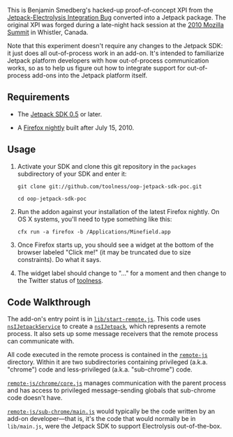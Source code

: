 This is Benjamin Smedberg's hacked-up proof-of-concept XPI from the
[Jetpack-Electrolysis Integration Bug][] converted into a Jetpack
package. The original XPI was forged during a late-night hack session
at the [2010 Mozilla Summit][] in Whistler, Canada.

Note that this experiment doesn't require any changes to the Jetpack
SDK: it just does all out-of-process work in an add-on. It's intended
to familiarize Jetpack platform developers with how out-of-process
communication works, so as to help us figure out how to integrate
support for out-of-process add-ons into the Jetpack platform itself.

  [2010 Mozilla Summit]: https://wiki.mozilla.org/Summit2010
  [Jetpack-Electrolysis Integration Bug]: https://bugzilla.mozilla.org/show_bug.cgi?id=567703

## Requirements ##

* The [Jetpack SDK 0.5][] or later.
* A [Firefox nightly][] built after July 15, 2010.

  [Jetpack SDK 0.5]: https://jetpack.mozillalabs.com/sdk/0.5/docs/
  [Firefox nightly]: http://ftp.mozilla.org/pub/mozilla.org/firefox/nightly/

## Usage ##

1. Activate your SDK and clone this git repository in the `packages`
   subdirectory of your SDK and enter it:

    `git clone git://github.com/toolness/oop-jetpack-sdk-poc.git`

    `cd oop-jetpack-sdk-poc`

2. Run the addon against your installation of the latest Firefox nightly.
   On OS X systems, you'll need to type something like this:

    `cfx run -a firefox -b /Applications/Minefield.app`

3. Once Firefox starts up, you should see a widget at the bottom of the
   browser labeled "Click me!" (it may be truncated due to size constraints).
   Do what it says.

4. The widget label should change to "..." for a moment and then change
   to the Twitter status of [toolness](http://twitter.com/toolness).

## Code Walkthrough ##

The add-on's entry point is in <code>[lib/start-remote.js][]</code>. This code
uses <code>[nsIJetpackService][]</code> to create a
<code>[nsIJetpack][]</code>, which represents a remote process. It
also sets up some message receivers that the remote process can
communicate with.

All code executed in the remote process is contained in the
<code>[remote-js][]</code> directory. Within it are two
subdirectories containing privileged (a.k.a. "chrome") code and
less-privileged (a.k.a. "sub-chrome") code.

<code>[remote-js/chrome/core.js][]</code> manages communication
with the parent process and has access to privileged message-sending
globals that sub-chrome code doesn't have.

<code>[remote-js/sub-chrome/main.js][]</code> would typically be
the code written by an add-on developer&mdash;that is, it's the code
that would normally be in `lib/main.js`, were the Jetpack SDK to
support Electrolysis out-of-the-box.

  [lib/start-remote.js]: http://github.com/toolness/oop-jetpack-sdk-poc/blob/master/lib/start-remote.js
  [nsIJetpackService]: http://mxr.mozilla.org/mozilla-central/source/js/jetpack/nsIJetpackService.idl
  [nsIJetpack]: http://mxr.mozilla.org/mozilla-central/source/js/jetpack/nsIJetpack.idl
  [remote-js]: http://github.com/toolness/oop-jetpack-sdk-poc/tree/master/remote-js/
  [remote-js/chrome/core.js]: http://github.com/toolness/oop-jetpack-sdk-poc/blob/master/remote-js/chrome/core.js
  [remote-js/sub-chrome/main.js]: http://github.com/toolness/oop-jetpack-sdk-poc/blob/master/remote-js/sub-chrome/main.js

